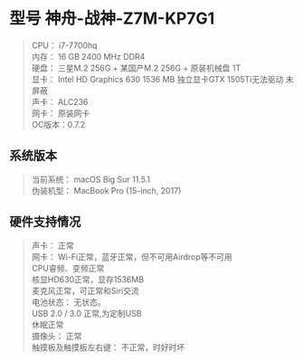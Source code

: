 型号 神舟-战神-Z7M-KP7G1
====
>CPU： i7-7700hq<br>
>内存： 16 GB 2400 MHz DDR4<br>
>硬盘： 三星M.2 256G + 某国产M.2 256G + 原装机械盘 1T<br>
>显卡： Intel HD Graphics 630 1536 MB 独立显卡GTX 1505Ti无法驱动 未屏蔽<br>
>声卡： ALC236<br>
>网卡： 原装网卡<br>
>OC版本：0.7.2<br>

系统版本
----
>当前系统：  macOS Big Sur 11.5.1<br>
>伪装机型：  MacBook Pro (15-inch, 2017)<br>

硬件支持情况
----
>声卡：  正常<br>
>网卡：  Wi-Fi正常，蓝牙正常，但不可用Airdrop等不可用<br>
>CPU睿频、变频正常<br>
>核显HD630正常，显存1536MB<br>
>麦克风正常，可正常和Siri交流<br>
>电池状态：  无状态。<br>
>USB 2.0 / 3.0 正常,为定制USB<br>
>休眠正常<br>
>摄像头： 正常<br>
>触摸板及触摸板左右键：  不正常，时好时坏<br>

